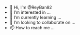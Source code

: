- 👋 Hi, I’m @ReyBan82
- 👀 I’m interested in ...
- 🌱 I’m currently learning ...
- 💞️ I’m looking to collaborate on ...
- 📫 How to reach me ...

<!---
ReyBan82/ReyBan82 is a ✨ special ✨ repository because its `README.md` (this file) appears on your GitHub profile.
You can click the Preview link to take a look at your changes.
--->


